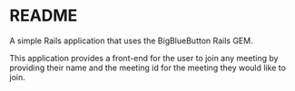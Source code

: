 # README

A simple Rails application that uses the BigBlueButton Rails GEM.

This application provides a front-end for the user to join any meeting by providing their name and the meeting id for the meeting they would like to join.
